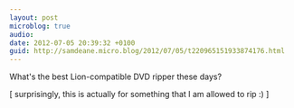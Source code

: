 ```yaml
---
layout: post
microblog: true
audio: 
date: 2012-07-05 20:39:32 +0100
guid: http://samdeane.micro.blog/2012/07/05/t220965151933874176.html
---
```

What's the best Lion-compatible DVD ripper these days?

[ surprisingly, this is actually for something that I am allowed to rip :) ]
